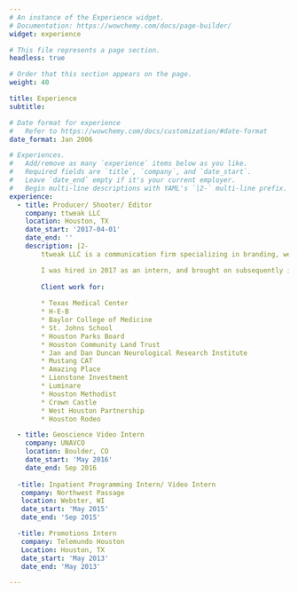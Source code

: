 ```yaml
---
# An instance of the Experience widget.
# Documentation: https://wowchemy.com/docs/page-builder/
widget: experience

# This file represents a page section.
headless: true

# Order that this section appears on the page.
weight: 40

title: Experience
subtitle:

# Date format for experience
#   Refer to https://wowchemy.com/docs/customization/#date-format
date_format: Jan 2006

# Experiences.
#   Add/remove as many `experience` items below as you like.
#   Required fields are `title`, `company`, and `date_start`.
#   Leave `date_end` empty if it's your current employer.
#   Begin multi-line descriptions with YAML's `|2-` multi-line prefix.
experience:
  - title: Producer/ Shooter/ Editor
    company: ttweak LLC
    location: Houston, TX
    date_start: '2017-04-01'
    date_end: ''
    description: |2-
        ttweak LLC is a communication firm specializing in branding, web design, non fiction video, commercial video, and communication consulting.

        I was hired in 2017 as an intern, and brought on subsequently in a permanent freelancing role where I served in a number of production and post production roles.
        
        Client work for:
        
        * Texas Medical Center
        * H-E-B
        * Baylor College of Medicine
        * St. Johns School
        * Houston Parks Board
        * Houston Community Land Trust
        * Jan and Dan Duncan Neurological Research Institute
        * Mustang CAT
        * Amazing Place
        * Lionstone Investment
        * Luminare
        * Houston Methodist
        * Crown Castle
        * West Houston Partnership
        * Houston Rodeo

  - title: Geoscience Video Intern
    company: UNAVCO
    location: Boulder, CO
    date_start: 'May 2016'
    date_end: Sep 2016
   
  -title: Inpatient Programming Intern/ Video Intern
   company: Northwest Passage
   location: Webster, WI
   date_start: 'May 2015'
   date_end: 'Sep 2015'

  -title: Promotions Intern
   company: Telemundo Houston
   Location: Houston, TX
   date_start: 'May 2013'
   date_end: 'May 2013'

---
```

